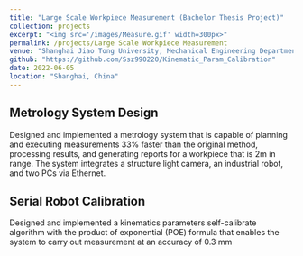 ```yaml
---
title: "Large Scale Workpiece Measurement (Bachelor Thesis Project)"
collection: projects
excerpt: "<img src='/images/Measure.gif' width=300px>"
permalink: /projects/Large Scale Workpiece Measurement
venue: "Shanghai Jiao Tong University, Mechanical Engineering Department"
github: "https://github.com/Ssz990220/Kinematic_Param_Calibration"
date: 2022-06-05
location: "Shanghai, China"
---
```

## Metrology System Design
Designed and implemented a metrology system that is capable of planning and executing measurements 33\% faster than the original method, processing results, and generating reports for a workpiece that is 2m in range. The system integrates a structure light camera, an industrial robot, and two PCs via Ethernet.
## Serial Robot Calibration
Designed and implemented a kinematics parameters self-calibrate algorithm with the product of exponential (POE) formula that enables the system to carry out measurement at an accuracy of 0.3 mm

